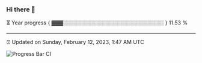 ### Hi there 👋

⏳ Year progress { ▓▓▓░░░░░░░░░░░░░░░░░░░░░░░░░░░ } 11.53 %

---

⏰ Updated on Sunday, February 12, 2023, 1:47 AM UTC

![Progress Bar CI](https://github.com/arthurbuhl/arthurbuhl/workflows/Progress%20Bar%20CI/badge.svg)
